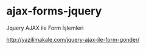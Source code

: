 # ajax-forms-jquery
Jquery AJAX ile Form İşlemleri

http://yazilimakale.com/jquery-ajax-ile-form-gonder/
